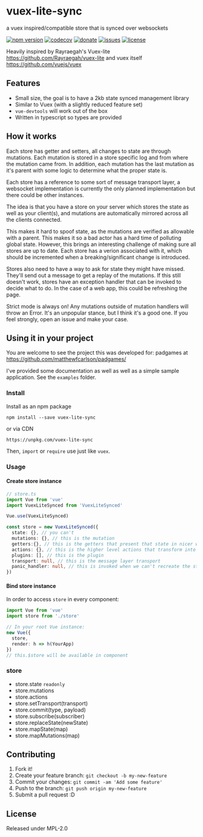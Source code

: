 # vuex-lite-sync
a vuex inspired/compatible store that is synced over websockets

[![npm version](https://badge.fury.io/js/vuex-lite-sync.svg)](https://badge.fury.io/js/vuex-lite-sync)
[![codecov](https://codecov.io/gh/matthewfcarlson/vuex-lite-sync/branch/master/graph/badge.svg)](https://codecov.io/gh/matthewfcarlson/vuex-lite-sync)
[![donate](https://img.shields.io/badge/$-donate-ff69b4.svg?maxAge=2592000&style=flat)](https://ko-fi.com/padgames)
[![issues](https://img.shields.io/github/issues/matthewfcarlson/vuex-lite-sync)](https://github.com/matthewfcarlson/vuex-lite-sync/issues)
[![license](https://img.shields.io/github/license/matthewfcarlson/vuex-lite-sync)](https://github.com/matthewfcarlson/vuex-lite-sync/blob/master/LICENSE)

Heavily inspired by Rayraegah's Vuex-lite https://github.com/Rayraegah/vuex-lite and vuex itself https://github.com/vuejs/vuex

## Features

- Small size, the goal is to have a 2kb state synced management library
- Similar to Vuex (with a slightly reduced feature set)
- `vue-devtools` will work out of the box
- Written in typescript so types are provided

## How it works

Each store has getter and setters, all changes to state are through mutations.
Each mutation is stored in a store specific log and from where the mutation came from.
In addition, each mutation has the last mutation as it's parent with some logic to determine what the proper state is.

Each store has a reference to some sort of message transport layer, a websocket implementation is currently the only planned implementation but there could be other instances.

The idea is that you have a store on your server which stores the state as well as your client(s), and mutations are automatically mirrored across all the clients connected.

This makes it hard to spoof state, as the mutations are verified as allowable with a parent. This makes it so a bad actor has a hard time of polluting global state. 
However, this brings an interesting challenge of making sure all stores are up to date.
Each store has a verion associated with it, which should be incremented when a breaking/significant change is introduced.

Stores also need to have a way to ask for state they might have missed. 
They'll send out a message to get a replay of the mutations.
If this still doesn't work, stores have an exception handler that can be invoked to decide what to do.
In the case of a web app, this could be refreshing the page.

Strict mode is always on! Any mutations outside of mutation handlers will throw an Error. 
It's an unpopular stance, but I think it's a good one. If you feel strongly, open an issue and make your case.

## Using it in your project

You are welcome to see the project this was developed for: padgames at https://github.com/matthewfcarlson/padgames/

I've provided some documentation as well as well as a simple sample application.
See the `examples` folder.

### Install

Install as an npm package

```
npm install --save vuex-lite-sync
```

or via CDN

```
https://unpkg.com/vuex-lite-sync
```

Then, `import` or `require` use just like `vuex`.

### Usage

#### Create store instance

```ts
// store.ts
import Vue from 'vue'
import VuexLiteSynced from 'VuexLiteSynced'

Vue.use(VuexLiteSynced)

const store = new VuexLiteSynced({
  state: {}, // you can't 
  mutations: {}, // this is the mutation
  getters:{}, // this is the getters that present that state in nicer ways
  actions: {}, // this is the higher level actions that transform into mutations
  plugins: [], // this is the plugin
  transport: null, // this is the message layer transport
  panic_handler: null, // this is invoked when we can't recreate the state
})
```

#### Bind store instance

In order to access `store` in every component:

```ts
import Vue from 'vue'
import store from './store'

// In your root Vue instance:
new Vue({
  store,
  render: h => h(YourApp)
})
// this.$store will be available in component
```

### store

- store.state `readonly`
- store.mutations
- store.actions
- store.setTransport(transport)
- store.commit(type, payload)
- store.subscribe(subscriber)
- store.replaceState(newState)
- store.mapState(map)
- store.mapMutations(map)

## Contributing

1. Fork it!
2. Create your feature branch: `git checkout -b my-new-feature`
3. Commit your changes: `git commit -am 'Add some feature'`
4. Push to the branch: `git push origin my-new-feature`
5. Submit a pull request :D

## License

Released under MPL-2.0
